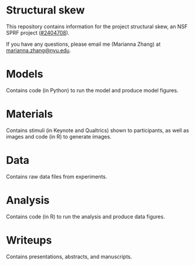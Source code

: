# Structural skew
This repository contains information for the project structural skew, an NSF SPRF project ([#2404708](https://www.nsf.gov/awardsearch/showAward?AWD_ID=2404708&HistoricalAwards=false)). 

If you have any questions, please email me (Marianna Zhang) at marianna.zhang@nyu.edu.

# Models
Contains code (in Python) to run the model and produce model figures. 

# Materials
Contains stimuli (in Keynote and Qualtrics) shown to participants, as well as images and code (in R) to generate images. 

# Data
Contains raw data files from experiments. 

# Analysis
Contains code (in R) to run the analysis and produce data figures. 

# Writeups
Contains presentations, abstracts, and manuscripts. 